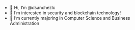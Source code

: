 - 👋 Hi, I’m @dsanchezlc
- 👀 I’m interested in security and blockchain technology!
- 🌱 I’m currently majoring in Computer Science and Business Administration

<!---
dsanchezlc/dsanchezlc is a ✨ special ✨ repository because its `README.md` (this file) appears on your GitHub profile.
You can click the Preview link to take a look at your changes.
--->
